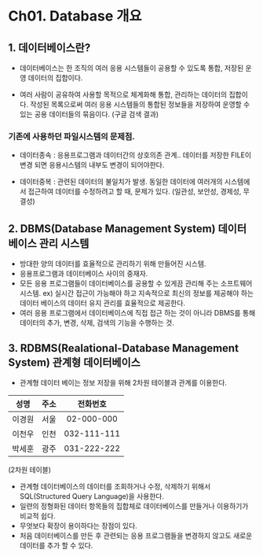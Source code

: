 # **Ch01. Database 개요**

## **1. 데이터베이스란?**

- 데이터베이스는 한 조직의 여러 응용 시스템들이 공용할 수 있도록 통합, 저장된 운영 데이터의 집합이다.

- 여러 사람이 공유하여 사용할 목적으로 체계화해 통합, 관리하는 데이터의 집합이다. 
  작성된 목록으로써 여러 응용 시스템들의 통합된 정보들을 저장하여 운영할 수 있는 공용 데이터들의 묶음이다. (구글 검색 결과)

### 기존에 사용하던 파일시스템의 문제점.

- 데이터종속 : 응용프로그램과 데이터간의 상호의존 관계..
  데이터를 저장한 FILE이 변경 되면 응용시스템의 내부도 변경이 되어야한다.

- 데이터중복 : 관련된 데이터의 불일치가 발생.
  동일한 데이터에 여러개의 시스템에서 접근하여 데이터를 수정하려고 할 때, 문제가 있다.
  (일관성, 보안성, 경제성, 무결성)



## **2. DBMS(Database Management System) 데이터베이스 관리 시스템**

- 방대한 양의 데이터를 효율적으로 관리하기 위해 만들어진 시스템.
- 응용프로그램과 데이터베이스 사이의 중재자.
- 모든 응용 프로그램들이 데이터베이스를 공용할 수 있게끔 관리해 주는 소프트웨어 시스템.
  ex) 실시간 접근이 가능해야 하고 지속적으로 최신의 정보를 제공해야 하는 데이터 베이스의 데이터 유지 관리를 효율적으로 제공한다.
- 여러 응용 프로그램에서 데이터베이스에 직접 접근 하는 것이 아니라 DBMS를 통해 데이터의 추가, 변경, 삭제, 검색의 기능을 수행하는 것.



## **3. RDBMS(Realational-Database Management System) 관계형 데이터베이스**

- 관계형 데이터 베이는 정보 저장을 위해 2차원 테이블과 관계를 이용한다.

|성명|주소|전화번호|
|:-----:|:-----:|:------------:|
|이경원|서울|02-000-000|
|이천우|인천|032-111-111|
|박세훈|광주|031-222-222|

(2차원 테이블)

- 관계형 데이터베이스의 데이터를 조회하거나 수정, 삭제하기 위해서 SQL(Structured Query Language)을 사용한다.
- 일련의 정형화된 데이터 항목들의 집합체로 데이터베이스를 만들거나 이용하기가 비교적 쉽다.
- 무엇보다 확장이 용이하다는 장점이 있다.
- 처음 데이터베이스를 만든 후 관련되는 응용 프로그램들을 변경하지 않고도 새로운 데이터를 추가 할 수 있다.
